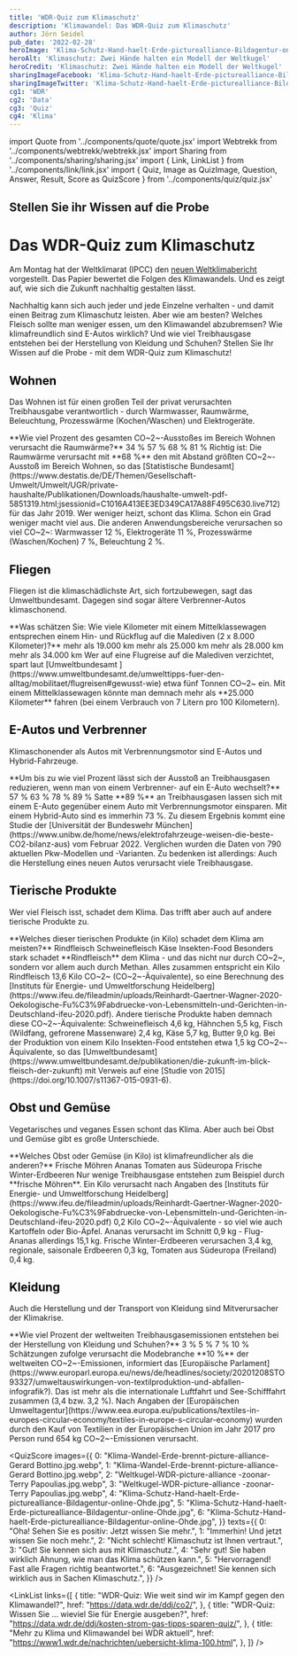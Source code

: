 ```yaml
---
title: 'WDR-Quiz zum Klimaschutz'
description: 'Klimawandel: Das WDR-Quiz zum Klimaschutz'
author: Jörn Seidel
pub_date: '2022-02-28'
heroImage: 'Klima-Schutz-Hand-haelt-Erde-picturealliance-Bildagentur-online-Ohde.jpg'
heroAlt: 'Klimaschutz: Zwei Hände halten ein Modell der Weltkugel'
heroCredit: 'Klimaschutz: Zwei Hände halten ein Modell der Weltkugel'
sharingImageFacebook: 'Klima-Schutz-Hand-haelt-Erde-picturealliance-Bildagentur-online-Ohde.jpg'
sharingImageTwitter: 'Klima-Schutz-Hand-haelt-Erde-picturealliance-Bildagentur-online-Ohde.jpg'
cg1: 'WDR'
cg2: 'Data'
cg3: 'Quiz'
cg4: 'Klima'
---
```


import Quote from '../components/quote/quote.jsx'
import Webtrekk from '../components/webtrekk/webtrekk.jsx'
import Sharing from '../components/sharing/sharing.jsx'
import { Link, LinkList } from '../components/link/link.jsx'
import { Quiz, Image as QuizImage, Question, Answer, Result, Score as QuizScore } from '../components/quiz/quiz.jsx'

## Stellen Sie ihr Wissen auf die Probe

# Das WDR-Quiz zum Klimaschutz

Am Montag hat der Weltklimarat (IPCC) den [neuen Weltklimabericht](https://www.tagesschau.de/ausland/europa/weltklimarat-115.html) vorgestellt. Das Papier bewertet die Folgen des Klimawandels. Und es zeigt auf, wie sich die Zukunft nachhaltig gestalten lässt.
 
Nachhaltig kann sich auch jeder und jede Einzelne verhalten - und damit einen Beitrag zum Klimaschutz leisten. Aber wie am besten? Welches Fleisch sollte man weniger essen, um den Klimawandel abzubremsen? Wie klimafreundlich sind E-Autos wirklich? Und wie viel Treibhausgase entstehen bei der Herstellung von Kleidung und Schuhen? Stellen Sie Ihr Wissen auf die Probe - mit dem WDR-Quiz zum Klimaschutz! 

## <span style="color:black">Wohnen</span>

Das Wohnen ist für einen großen Teil der privat verursachten Treibhausgabe verantwortlich - durch Warmwasser, Raumwärme, Beleuchtung, Prozesswärme (Kochen/Waschen) und Elektrogeräte.

<Quiz>
<QuizImage src="Heizungsregler_Quelle_imago_photothek_Liesa_Johannssen.png.webp" alt="Eine Hand dreht an einem Heizungsregler."/>
<Question>**Wie viel Prozent des gesamten CO~2~-Ausstoßes im Bereich Wohnen verursacht die Raumwärme?**</Question>
<Answer>34 %</Answer>
<Answer>57 %</Answer>
<Answer correct>68 %</Answer>
<Answer>81 %</Answer>
<Result>
Richtig ist: Die Raumwärme verursacht mit **68 %** den mit Abstand größten CO~2~-Ausstoß im Bereich Wohnen, so das [Statistische Bundesamt](https://www.destatis.de/DE/Themen/Gesellschaft-Umwelt/Umwelt/UGR/private-haushalte/Publikationen/Downloads/haushalte-umwelt-pdf-5851319.html;jsessionid=C1016A413EE3ED349CA17A88F495C630.live712) für das Jahr 2019. Wer weniger heizt, schont das Klima. Schon ein Grad weniger macht viel aus. Die anderen Anwendungsbereiche verursachen so viel CO~2~: Warmwasser 12 %, Elektrogeräte 11 %, Prozesswärme (Waschen/Kochen) 7 %, Beleuchtung 2 %.
</Result>
</Quiz>

## <span style="color:black">Fliegen</span>

Fliegen ist die klimaschädlichste Art, sich fortzubewegen, sagt das Umweltbundesamt. Dagegen sind sogar ältere Verbrenner-Autos klimaschonend.

<Quiz>
<QuizImage src="Flugzeug-und-Klima-imago-Robert-Michael.jpg.webp" alt="Klima-Wandel: Ein Flugzeug am Himmel"/>
<Question>**Was schätzen Sie: Wie viele Kilometer mit einem Mittelklassewagen entsprechen einem Hin- und Rückflug auf die Malediven (2 x 8.000 Kilometer)?**</Question>
<Answer>mehr als 19.000 km</Answer>
<Answer correct>mehr als 25.000 km</Answer>
<Answer>mehr als 28.000 km</Answer>
<Answer>mehr als 34.000 km</Answer>
<Result>
Wer auf eine Flugreise auf die Malediven verzichtet, spart laut [Umweltbundesamt ](https://www.umweltbundesamt.de/umwelttipps-fuer-den-alltag/mobilitaet/flugreisen#gewusst-wie) etwa fünf Tonnen CO~2~ ein. Mit einem Mittelklassewagen könnte man demnach mehr als **25.000 Kilometer** fahren (bei einem Verbrauch von 7 Litern pro 100 Kilometern).
</Result>
</Quiz>

## <span style="color:black">E-Autos und Verbrenner</span>

Klimaschonender als Autos mit Verbrennungsmotor sind E-Autos und Hybrid-Fahrzeuge.

<Quiz>
<QuizImage src="E-Auto-und-Klima-mauritius images- Johner.jpg.webp" alt="Klima-Schutz: Eine Frau hält das Ladekabel einer Strom-Zapfsäule an den Anschluss eines E-Autos."/>
<Question>**Um bis zu wie viel Prozent lässt sich der Ausstoß an Treibhausgasen reduzieren, wenn man von einem Verbrenner- auf ein E-Auto wechselt?**</Question>
<Answer>57 %</Answer>
<Answer>63 %</Answer>
<Answer>78 %</Answer>
<Answer correct>89 %</Answer>
<Result>
Satte **89 %** an Treibhausgasen lassen sich mit einem E-Auto gegenüber einem Auto mit Verbrennungsmotor einsparen. Mit einem Hybrid-Auto sind es immerhin 73 %. Zu diesem Ergebnis kommt eine Studie der [Universität der Bundeswehr München](https://www.unibw.de/home/news/elektrofahrzeuge-weisen-die-beste-CO2-bilanz-aus) vom Februar 2022. Verglichen wurden die Daten von 790 aktuellen Pkw-Modellen und -Varianten. Zu bedenken ist allerdings: Auch die Herstellung eines neuen Autos verursacht viele Treibhausgase.
</Result>
</Quiz>

## <span style="color:black">Tierische Produkte</span>

Wer viel Fleisch isst, schadet dem Klima. Das trifft aber auch auf andere tierische Produkte zu.

<Quiz>
<QuizImage src="Fleisch-und-Klima-ddp-BO-Theißen.jpg.webp" alt="Klima-Wandel: An einer Selbstbedienungs-Fleisch-Theke greift eine Hand zu einer Packung Fleisch."/>
<Question>**Welches dieser tierischen Produkte (in Kilo) schadet dem Klima am meisten?**</Question>
<Answer correct>Rindfleisch</Answer>
<Answer>Schweinefleisch</Answer>
<Answer>Käse</Answer>
<Answer>Insekten-Food</Answer>
<Result>
Besonders stark schadet **Rindfleisch** dem Klima - und das nicht nur durch CO~2~, sondern vor allem auch durch Methan. Alles zusammen entspricht ein Kilo Rindfleisch 13,6 Kilo CO~2~ (CO~2~-Äquivalente), so eine Berechnung des [Instituts für Energie- und Umweltforschung Heidelberg](https://www.ifeu.de/fileadmin/uploads/Reinhardt-Gaertner-Wagner-2020-Oekologische-Fu%C3%9Fabdruecke-von-Lebensmitteln-und-Gerichten-in-Deutschland-ifeu-2020.pdf). Andere tierische Produkte haben demnach diese CO~2~-Äquivalente: Schweinefleisch 4,6 kg, Hähnchen 5,5 kg, Fisch (Wildfang, gefrorene Massenware) 2,4 kg, Käse 5,7 kg, Butter 9,0 kg. Bei der Produktion von einem Kilo Insekten-Food entstehen etwa 1,5 kg CO~2~-Äquivalente, so das [Umweltbundesamt](https://www.umweltbundesamt.de/publikationen/die-zukunft-im-blick-fleisch-der-zukunft) mit Verweis auf eine [Studie von 2015](https://doi.org/10.1007/s11367-015-0931-6).
</Result>
</Quiz>

## <span style="color:black">Obst und Gemüse</span>

Vegetarisches und veganes Essen schont das Klima. Aber auch bei Obst und Gemüse gibt es große Unterschiede.

<Quiz>
<QuizImage src="Klima-Obst-und-Gemuese-wdr-picture-alliance-dpa-peter-kneffel.jpg.webp" alt="Klima-Wandel: Verschiedene Obst- und Gemüse-Sorten liegt eng aneinander."/>
<Question>**Welches Obst oder Gemüse (in Kilo) ist klimafreundlicher als die anderen?**</Question>
<Answer correct>Frische Möhren</Answer>
<Answer>Ananas</Answer>
<Answer>Tomaten aus Südeuropa</Answer>
<Answer>Frische Winter-Erdbeeren</Answer>
<Result>
Nur wenige Treibhausgase entstehen zum Beispiel durch **frische Möhren**. Ein Kilo verursacht nach Angaben des [Instituts für Energie- und Umweltforschung Heidelberg](https://www.ifeu.de/fileadmin/uploads/Reinhardt-Gaertner-Wagner-2020-Oekologische-Fu%C3%9Fabdruecke-von-Lebensmitteln-und-Gerichten-in-Deutschland-ifeu-2020.pdf) 0,2 Kilo CO~2~-Äquivalente - so viel wie auch Kartoffeln oder Bio-Äpfel. Ananas verursacht im Schnitt 0,9 kg - Flug-Ananas allerdings 15,1 kg. Frische Winter-Erdbeeren verursachen 3,4 kg, regionale, saisonale Erdbeeren 0,3 kg, Tomaten aus Südeuropa (Freiland) 0,4 kg.
</Result>
</Quiz>

## <span style="color:black">Kleidung</span>

Auch die Herstellung und der Transport von Kleidung sind Mitverursacher der Klimakrise.

<Quiz>
<QuizImage src="Klima-und-Kleidung-wdr-dpa-Jens Kalaene.jpg.webp" alt="Klima-Wandel: Kleidungstücke hängen dicht an dicht an Bügeln in einem Geschäft."/>
<Question>**Wie viel Prozent der weltweiten Treibhausgasemissionen entstehen bei der Herstellung von Kleidung und Schuhen?**</Question>
<Answer>3 %</Answer>
<Answer>5 %</Answer>
<Answer>7 %</Answer>
<Answer correct>10 %</Answer>
<Result>
Schätzungen zufolge verursacht die Modebranche **10 %** der weltweiten CO~2~-Emissionen, informiert das [Europäische Parlament](https://www.europarl.europa.eu/news/de/headlines/society/20201208STO93327/umweltauswirkungen-von-textilproduktion-und-abfallen-infografik?). Das ist mehr als die internationale Luftfahrt und See-Schifffahrt zusammen (3,4 bzw. 3,2 %). Nach Angaben der [Europäischen Umweltagentur](https://www.eea.europa.eu/publications/textiles-in-europes-circular-economy/textiles-in-europe-s-circular-economy) wurden durch den Kauf von Textilien in der Europäischen Union im Jahr 2017 pro Person rund 654 kg CO~2~-Emissionen verursacht.
</Result>
</Quiz>

<QuizScore
images={{
    0: "Klima-Wandel-Erde-brennt-picture-alliance-Gerard Bottino.jpg.webp",
    1: "Klima-Wandel-Erde-brennt-picture-alliance-Gerard Bottino.jpg.webp",
    2: "Weltkugel-WDR-picture-alliance -zoonar-Terry Papoulias.jpg.webp",
    3: "Weltkugel-WDR-picture-alliance -zoonar-Terry Papoulias.jpg.webp",
    4: "Klima-Schutz-Hand-haelt-Erde-picturealliance-Bildagentur-online-Ohde.jpg",
    5: "Klima-Schutz-Hand-haelt-Erde-picturealliance-Bildagentur-online-Ohde.jpg",
    6: "Klima-Schutz-Hand-haelt-Erde-picturealliance-Bildagentur-online-Ohde.jpg",
}}
texts={{
    0: "Oha! Sehen Sie es positiv: Jetzt wissen Sie mehr.",
    1: "Immerhin! Und jetzt wissen Sie noch mehr.",
    2: "Nicht schlecht! Klimaschutz ist Ihnen vertraut.",
    3: "Gut! Sie kennen sich aus mit Klimaschutz.",
    4: "Sehr gut! Sie haben wirklich Ahnung, wie man das Klima schützen kann.",
    5: "Hervorragend! Fast alle Fragen richtig beantwortet.",
    6: "Ausgezeichnet! Sie kennen sich wirklich aus in Sachen Klimaschutz.",
}}
/>

<LinkList links={[
{
title: "WDR-Quiz: Wie weit sind wir im Kampf gegen den Klimawandel?",
href: "https://data.wdr.de/ddj/co2/",
},
{
title: "WDR-Quiz: Wissen Sie ... wieviel Sie für Energie ausgeben?",
href: "https://data.wdr.de/ddj/kosten-strom-gas-tipps-sparen-quiz/",
},
{
title: "Mehr zu Klima und Klimawandel bei WDR aktuell",
href: "https://www1.wdr.de/nachrichten/uebersicht-klima-100.html",
},
]} />

<Sharing twitter facebook mail whatsapp telegram reddit xing linkedin />
